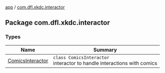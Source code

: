 [app](../index.md) / [com.dfl.xkdc.interactor](./index.md)

## Package com.dfl.xkdc.interactor

### Types

| Name | Summary |
|---|---|
| [ComicsInteractor](-comics-interactor/index.md) | `class ComicsInteractor`<br>interactor to handle interactions with comics |

